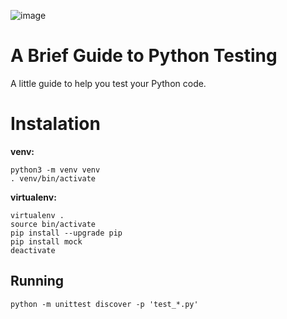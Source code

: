 ![image](https://user-images.githubusercontent.com/1257048/203304118-a902976a-72b9-4e7c-bc06-80f73c5afad5.png)

# A Brief Guide to Python Testing

A little guide to help you test your Python code.


# Instalation

__venv:__

    python3 -m venv venv
    . venv/bin/activate

__virtualenv:__

    virtualenv .
    source bin/activate
    pip install --upgrade pip
    pip install mock
    deactivate


## Running

    python -m unittest discover -p 'test_*.py'

